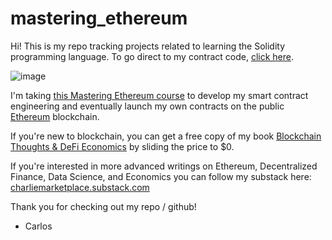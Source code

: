 # mastering_ethereum

Hi! This is my repo tracking projects related to learning the Solidity programming language. To go direct to my contract code, [click here](https://github.com/CR-Mercado/mastering_ethereum/tree/main/remixbackup/.workspaces/default_workspace/contracts). 

![image](https://user-images.githubusercontent.com/35497842/120563820-8152bc00-c3d7-11eb-8a56-82dc32653282.png)

I'm taking [this Mastering Ethereum course](https://www.udemy.com/course/master-ethereum-and-solidity-programming-with-real-world-apps) to develop my smart contract engineering and eventually launch my own contracts on the public [Ethereum](https://ethereum.org) blockchain.

If you're new to blockchain, you can get a free copy of my book [Blockchain Thoughts & DeFi Economics](https://leanpub.com/blockchainthoughts) by sliding the price to $0.

If you're interested in more advanced writings on Ethereum, Decentralized Finance, Data Science, and Economics you can follow my substack here: [charliemarketplace.substack.com](https://charliemarketplace.substack.com)

Thank you for checking out my repo / github! 

- Carlos
